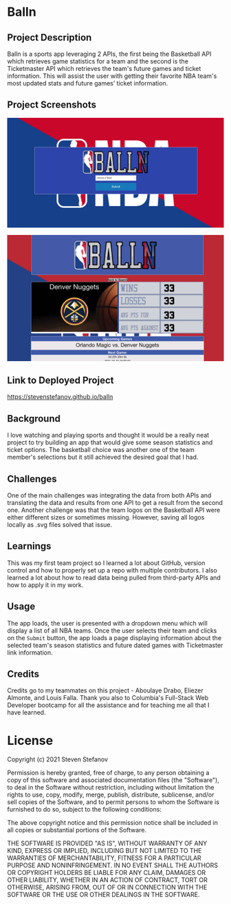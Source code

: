 # Balln

## Project Description

Balln is a sports app leveraging 2 APIs, the first being the Basketball API which retrieves game statistics for a team and the second is the Ticketmaster API which retrieves the team's future games and ticket information. This will assist the user with getting their favorite NBA team's most updated stats and future games’ ticket information.

## Project Screenshots

![Project Screenshot](./assets/images/userQuery.JPG)

![Project Screenshot](./assets/images/index.jpg)

## Link to Deployed Project 

https://stevenstefanov.github.io/balln

## Background

I love watching and playing sports and thought it would be a really neat project to try building an app that would give some season statistics and ticket options. The basketball choice was another one of the team member's selections but it still achieved the desired goal that I had.

## Challenges

One of the main challenges was integrating the data from both APIs and translating the data and results from one API to get a result from the second one. Another challenge was that the team logos on the Basketball API were either different sizes or sometimes missing. However, saving all logos locally as .svg files solved that issue.

## Learnings

This was my first team project so I learned a lot about GitHub, version control and how to properly set up a repo with multiple contributors. I also learned a lot about how to read data being pulled from third-party APIs and how to apply it in my work.

## Usage
The app loads, the user is presented with a dropdown menu which will display a list of all NBA teams. Once the user selects their team and clicks on the `Submit` button, the app loads a page displaying information about the selected team's season statistics and future dated games with Ticketmaster link information.

## Credits

Credits go to my teammates on this project - Aboulaye Drabo, Eliezer Almonte, and Louis Falla. Thank you also to Columbia's Full-Stack Web Developer bootcamp for all the assistance and for teaching me all that I have learned.

# License

Copyright (c) 2021 Steven Stefanov

Permission is hereby granted, free of charge, to any person obtaining a copy
of this software and associated documentation files (the "Software"), to deal
in the Software without restriction, including without limitation the rights
to use, copy, modify, merge, publish, distribute, sublicense, and/or sell
copies of the Software, and to permit persons to whom the Software is
furnished to do so, subject to the following conditions:

The above copyright notice and this permission notice shall be included in all
copies or substantial portions of the Software.

THE SOFTWARE IS PROVIDED "AS IS", WITHOUT WARRANTY OF ANY KIND, EXPRESS OR
IMPLIED, INCLUDING BUT NOT LIMITED TO THE WARRANTIES OF MERCHANTABILITY,
FITNESS FOR A PARTICULAR PURPOSE AND NONINFRINGEMENT. IN NO EVENT SHALL THE
AUTHORS OR COPYRIGHT HOLDERS BE LIABLE FOR ANY CLAIM, DAMAGES OR OTHER
LIABILITY, WHETHER IN AN ACTION OF CONTRACT, TORT OR OTHERWISE, ARISING FROM,
OUT OF OR IN CONNECTION WITH THE SOFTWARE OR THE USE OR OTHER DEALINGS IN THE
SOFTWARE.